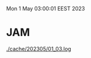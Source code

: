 Mon  1 May 03:00:01 EEST 2023
# JAM
<a href='./cache/202305/01_03.log'>./cache/202305/01_03.log</a>
